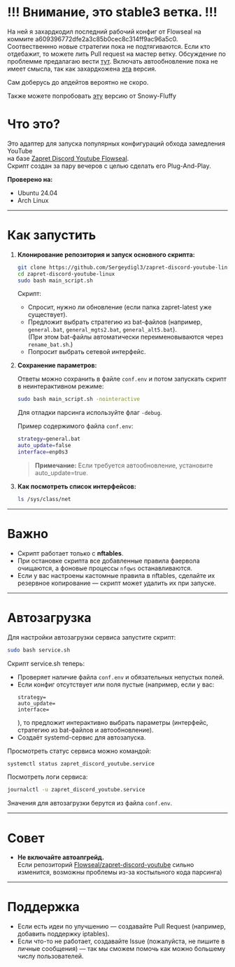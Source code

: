 # !!! Внимание, это stable3 ветка. !!!

На ней я захардкодил последний рабочий конфиг от Flowseal на коммите a609396772dfe2a3c85b0cec8c314ff9ac96a5c0. Соотвественнно новые стратегии пока не подтягиваются.
Если кто отдебажит, то можете лить Pull request на мастер ветку.
Обсуждение по проблемме предалагаю вести [тут](https://github.com/Sergeydigl3/zapret-discord-youtube-linux/issues/33).
Включать автообновление пока не имеет смысла, так как захардкожена [эта](https://github.com/Flowseal/zapret-discord-youtube/commit/a609396772dfe2a3c85b0cec8c314ff9ac96a5c0) версия.

Сам доберусь до апдейтов вероятно не скоро.

Также можете попробовать [эту](https://github.com/Snowy-Fluffy/zapret.installer) версию от Snowy-Fluffy

# Что это?

Это адаптер для запуска популярных конфигураций обхода замедления YouTube  
на базе [Zapret Discord Youtube Flowseal](https://github.com/Flowseal/zapret-discord-youtube).  
Скрипт создан за пару вечеров с целью сделать его Plug-And-Play.

**Проверено на:**  
- Ubuntu 24.04
- Arch Linux

---

# Как запустить

1. **Клонирование репозитория и запуск основного скрипта:**

   ```bash
   git clone https://github.com/Sergeydigl3/zapret-discord-youtube-linux.git
   cd zapret-discord-youtube-linux
   sudo bash main_script.sh
   ```

   Скрипт:
   - Спросит, нужно ли обновление (если папка zapret-latest уже существует).
   - Предложит выбрать стратегию из bat-файлов (например, `general.bat`, `general_mgts2.bat`, `general_alt5.bat`).  
     (При этом bat-файлы автоматически переименовываются через `rename_bat.sh`.)
   - Попросит выбрать сетевой интерфейс.

2. **Сохранение параметров:**

   Ответы можно сохранить в файле `conf.env` и потом запускать скрипт в неинтерактивном режиме:
   
   ```bash
   sudo bash main_script.sh -nointeractive
   ```
   
   Для отладки парсинга используйте флаг `-debug`.

   Пример содержимого файла `conf.env`:
   
   ```bash
   strategy=general.bat
   auto_update=false
   interface=enp0s3
   ```
   
   > **Примечание:** Если требуется автообновление, установите auto_update=true.

3. **Как посмотреть список интерфейсов:**

   ```bash
   ls /sys/class/net
   ```

---

# Важно

- Скрипт работает только с **nftables**.
- При остановке скрипта все добавленные правила фаервола очищаются, а фоновые процессы `nfqws` останавливаются.
- Если у вас настроены кастомные правила в nftables, сделайте их резервное копирование — скрипт может удалить их при запуске.

---

# Автозагрузка

Для настройки автозагрузки сервиса запустите скрипт:

```bash
sudo bash service.sh
```

Скрипт service.sh теперь:
- Проверяет наличие файла `conf.env` и обязательных непустых полей.
- Если конфиг отсутствует или поля пустые (например, если у вас:
  ```
  strategy=
  auto_update=
  interface=
  ```
  ), то предложит интерактивно выбрать параметры (интерфейс, стратегию из bat-файлов и автообновление).
- Создаёт systemd-сервис для автозапуска.

Просмотреть статус сервиса можно командой:

```bash
systemctl status zapret_discord_youtube.service
```

Посмотреть логи сервиса:

```bash
journalctl -u zapret_discord_youtube.service
```

Значения для автозагрузки берутся из файла `conf.env`.

---

# Совет

- **Не включайте автоапгрейд.**  
  Если репозиторий [Flowseal/zapret-discord-youtube](https://github.com/Flowseal/zapret-discord-youtube) сильно изменится, возможны проблемы из-за костыльного кода парсинга)

---

# Поддержка

- Если есть идеи по улучшению — создавайте Pull Request (например, добавить поддержку iptables).
- Если что-то не работает, создавайте Issue (пожалуйста, не пишите в личные сообщения) — так мы сможем помочь как можно большему числу пользователей.